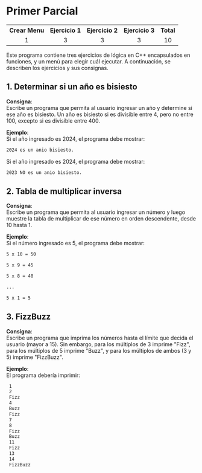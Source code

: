 # Primer Parcial

<table>
  <tr>
    <th>Crear Menu</th>
    <th>Ejercicio 1</th>
    <th>Ejercicio 2</th>
    <th>Ejercicio 3</th>
    <th>Total</th>
  </tr>
  <tr>
    <td align="center">1</td>
    <td align="center">3</td>
    <td align="center">3</td>
    <td align="center">3</td>
    <td align="center">10</td>
  </tr>
</table>

Este programa contiene tres ejercicios de lógica en C++ encapsulados en funciones, y un menú para elegir cuál ejecutar. A continuación, se describen los ejercicios y sus consignas.

## 1. Determinar si un año es bisiesto

**Consigna**:  
Escribe un programa que permita al usuario ingresar un año y determine si ese año es bisiesto. Un año es bisiesto si es divisible entre 4, pero no entre 100, excepto si es divisible entre 400.

**Ejemplo**:  
Si el año ingresado es 2024, el programa debe mostrar:

```bash
2024 es un anio bisiesto.
```

Si el año ingresado es 2024, el programa debe mostrar:

```bash
2023 NO es un anio bisiesto.
```

## 2. Tabla de multiplicar inversa

**Consigna**:  
Escribe un programa que permita al usuario ingresar un número y luego muestre la tabla de multiplicar de ese número en orden descendente, desde 10 hasta 1.

**Ejemplo**:  
Si el número ingresado es 5, el programa debe mostrar:

```bash
5 x 10 = 50

5 x 9 = 45

5 x 8 = 40

...

5 x 1 = 5
```

## 3. FizzBuzz

**Consigna**:  
Escribe un programa que imprima los números hasta el límite que decida el usuario (mayor a 15). Sin embargo, para los múltiplos de 3 imprime "Fizz", para los múltiplos de 5 imprime "Buzz", y para los múltiplos de ambos (3 y 5) imprime "FizzBuzz".

**Ejemplo**:  
El programa debería imprimir:

```bash
 1
 2
 Fizz
 4
 Buzz
 Fizz
 7
 8
 Fizz
 Buzz
 11
 Fizz
 13
 14
 FizzBuzz
```
